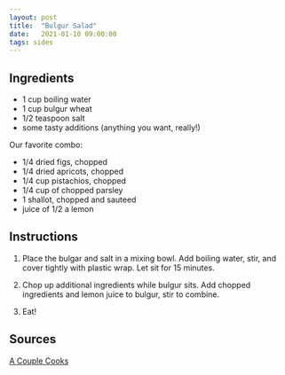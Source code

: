 ```yaml
---
layout: post
title:  "Bulgur Salad"
date:   2021-01-10 09:00:00
tags: sides
---
```


Ingredients
-----------
- 1 cup boiling water
- 1 cup bulgur wheat
- 1/2 teaspoon salt
- some tasty additions (anything you want, really!)

Our favorite combo:

- 1/4 dried figs, chopped
- 1/4 dried apricots, chopped
- 1/4 cup pistachios, chopped
- 1/4 cup of chopped parsley
- 1 shallot, chopped and sauteed
- juice of 1/2 a lemon

Instructions
------------
1. Place the bulgar and salt in a mixing bowl. Add boiling water, stir, and
   cover tightly with plastic wrap. Let sit for 15 minutes.

2. Chop up additional ingredients while bulgur sits. Add chopped ingredients
   and lemon juice to bulgur, stir to combine.

3. Eat!


Sources
------
[A Couple Cooks](https://www.acouplecooks.com/how-to-cook-bulgur/)

